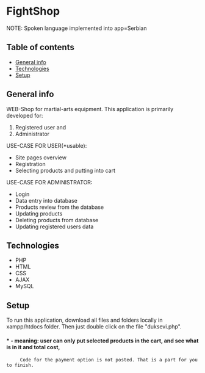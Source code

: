 # FightShop
 NOTE: Spoken language implemented into app=Serbian
## Table of contents
* [General info](#general-info)
* [Technologies](#technologies)
* [Setup](#setup)

## General info
WEB-Shop for martial-arts equipment.
This application is primarily developed for:
1. Registered user and
2. Administrator

USE-CASE FOR USER(*usable):
- Site pages overview
- Registration
- Selecting products and putting into cart

USE-CASE FOR ADMINISTRATOR:
- Login
- Data entry into database
- Products review from the database
- Updating products
- Deleting products from database
- Updating registered users data
	
## Technologies
* PHP
* HTML
* CSS
* AJAX
* MySQL
	
## Setup
 To run this application, download all files and folders locally in xampp/htdocs folder.
 Then just double click on the file "duksevi.php".

#### * - meaning: user can only put selected products in the cart, and see what is in it and total cost, 
         Code for the payment option is not posted. That is a part for you to finish.

